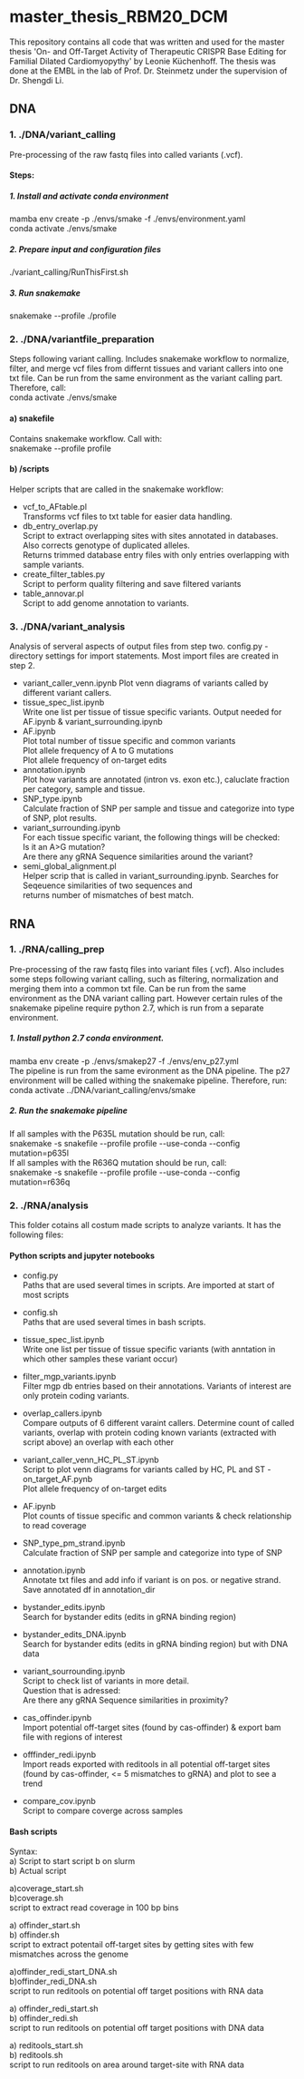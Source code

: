 # master_thesis_RBM20_DCM
This repository contains all code that was written and used for the master thesis 'On- and Off-Target Activity of Therapeutic CRISPR Base Editing for Familial Dilated Cardiomyopythy' by Leonie Küchenhoff. The thesis was done at the EMBL in the lab of Prof. Dr. Steinmetz under the supervision of Dr. Shengdi Li.

## DNA

### 1. ./DNA/variant_calling
Pre-processing of the raw fastq files into called variants (.vcf).  
#### Steps:
##### 1. Install and activate conda environment
mamba env create -p ./envs/smake -f ./envs/environment.yaml  
conda activate ./envs/smake  
##### 2. Prepare input and configuration files
./variant_calling/RunThisFirst.sh
##### 3. Run snakemake
snakemake --profile ./profile  

### 2. ./DNA/variantfile_preparation
Steps following variant calling. Includes snakemake workflow to normalize, filter, and merge vcf files from differnt tissues and variant callers into one txt file. Can be run from the same environment as the variant calling part. Therefore, call:   
conda activate ./envs/smake

#### a) snakefile  
Contains snakemake workflow. Call with:  
snakemake --profile profile
#### b) /scripts  
Helper scripts that are called in the snakemake workflow:  
 - vcf_to_AFtable.pl  
Transforms vcf files to txt table for easier data handling.    
 - db_entry_overlap.py  
Script to extract overlapping sites with sites annotated in databases. Also corrects genotype of duplicated alleles.  
Returns trimmed database entry files with only entries overlapping with sample variants.  
 - create_filter_tables.py  
Script to perform quality filtering and save filtered variants  
 - table_annovar.pl  
Script to add genome annotation to variants.  

### 3. ./DNA/variant_analysis
Analysis of serveral aspects of output files from step two.
config.py - directory settings for import statements. Most import files are created in step 2.  
 - variant_caller_venn.ipynb 
    Plot venn diagrams of variants called by different variant callers.  
 - tissue_spec_list.ipynb  
    Write one list per tissue of tissue specific variants. Output needed for AF.ipynb & variant_surrounding.ipynb  
 - AF.ipynb  
    Plot total number of tissue specific and common variants  
    Plot allele frequency of A to G mutations  
    Plot allele frequency of on-target edits   
 - annotation.ipynb    
    Plot how variants are annotated (intron vs. exon etc.), caluclate fraction per category, sample and tissue.  
 - SNP_type.ipynb  
    Calculate fraction of SNP per sample and tissue and categorize into type of SNP, plot results.  
 - variant_surrounding.ipynb    
    For each tissue specific variant, the following things will be checked:  
    Is it an A>G mutation?  
    Are there any gRNA Sequence similarities around the variant?  
 - semi_global_alignment.pl  
    Helper scrip that is called in variant_surrounding.ipynb. Searches for Seqeuence similarities of two sequences and  
    returns number of mismatches of best match.

## RNA
### 1. ./RNA/calling_prep
Pre-processing of the raw fastq files into variant files (.vcf). Also includes some steps following variant calling, such as filtering, normalization and merging them into a common txt file.
Can be run from the same environment as the DNA variant calling part. However certain rules of the snakemake pipeline require python 2.7, which is run from a separate environment. 
##### 1. Install python 2.7 conda environment. 
mamba env create -p ./envs/smakep27 -f ./envs/env_p27.yml  
The pipeline is run from the same evironment as the DNA pipeline. The p27 environment will be called withing the snakemake pipeline. Therefore, run:  
conda activate ../DNA/variant_calling/envs/smake
##### 2. Run the snakemake pipeline
If all samples with the P635L mutation should be run, call:  
snakemake -s snakefile --profile profile --use-conda --config mutation=p635l  
If all samples with the R636Q mutation should be run, call:  
snakemake -s snakefile --profile profile --use-conda --config mutation=r636q  

### 2. ./RNA/analysis
This folder cotains all costum made scripts to analyze variants.
It has the following files:

#### Python scripts and jupyter notebooks

- config.py   
Paths that are used several times in scripts. Are imported at start of most scripts
- config.sh   
Paths that are used several times in bash scripts.  

- tissue_spec_list.ipynb  
Write one list per tissue of tissue specific variants (with anntation in which other samples these variant occur)

- filter_mgp_variants.ipynb  
Filter mgp db entries based on their annotations. Variants of interest are only protein coding variants.
- overlap_callers.ipynb  
Compare outputs of 6 different varaint callers. Determine count of called variants, overlap with protein coding known variants (extracted with script above)
an overlap with each other

- variant_caller_venn_HC_PL_ST.ipynb  
Script to plot venn diagrams for variants called by HC, PL and ST
-on_target_AF.pynb  
Plot allele frequency of on-target edits
- AF.ipynb  
Plot counts of tissue specific and common variants & check relationship to read coverage
- SNP_type_pm_strand.ipynb  
Calculate fraction of SNP per sample and categorize into type of SNP

- annotation.ipynb  
 Annotate txt files and add info if variant is on pos. or negative strand. Save annotated df in annotation_dir

 - bystander_edits.ipynb  
 Search for bystander edits (edits in gRNA binding region)

 - bystander_edits_DNA.ipynb   
 Search for bystander edits (edits in gRNA binding region) but with DNA data  

- variant_sourrounding.ipynb  
Script to check list of variants in more detail.  
Question that is adressed:  
Are there any gRNA Sequence similarities in proximity?

- cas_offinder.ipynb  
Import potential off-target sites (found by cas-offinder) & export bam file with regions of interest  

- offfinder_redi.ipynb  
Import reads exported with reditools in all potential off-target sites (found by cas-offinder, <= 5 mismatches to gRNA) and plot to see a trend  

- compare_cov.ipynb  
Script to compare coverge across samples




#### Bash scripts
Syntax:  
a) Script to start script b on slurm  
b) Actual script  


a)coverage_start.sh  
b)coverage.sh  
script to extract read coverage in 100 bp bins  

a) offinder_start.sh  
b) offinder.sh  
script to extract potentail off-target sites by getting sites with few mismatches across the genome  

a)offinder_redi_start_DNA.sh   
b)offinder_redi_DNA.sh   
script to run reditools on potential off target positions with RNA data   

a) offinder_redi_start.sh   
b) offinder_redi.sh   
script to run reditools on potential off target positions with DNA data   


a) reditools_start.sh  
b) reditools.sh  
script to run reditools on area around target-site with RNA data  
